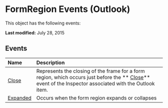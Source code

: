 
# FormRegion Events (Outlook)
This object has the following events:

 **Last modified:** July 28, 2015


## Events



|**Name**|**Description**|
|:-----|:-----|
| [Close](0c3f779e-a7a1-e41a-31ca-a0c7c1af3463.md)|Represents the closing of the frame for a form region, which occurs just before the  ** [Close](5a83b3d3-6096-9e37-88b1-00f97c0bf8bd.md)** event of the Inspector associated with the Outlook item.|
| [Expanded](9d95c069-6096-6a84-f5b8-a5eeee61fde4.md)|Occurs when the form region expands or collapses|
